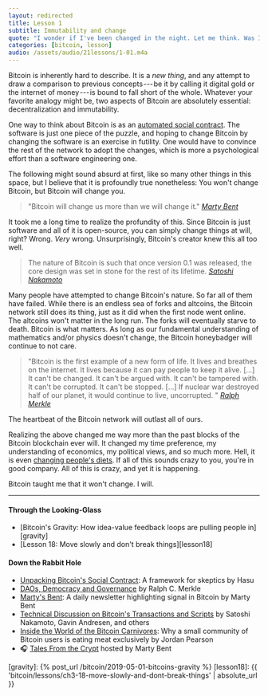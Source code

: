 ```yaml
---
layout: redirected
title: Lesson 1
subtitle: Immutability and change
quote: "I wonder if I've been changed in the night. Let me think. Was I the same when I got up this morning? I almost think I can remember feeling a little different. But if I'm not the same, the next question is 'Who in the world am I?' Ah, that's the great puzzle!"
categories: [bitcoin, lesson]
audio: /assets/audio/21lessons/1-01.m4a 
---
```


Bitcoin is inherently hard to describe. It is a *new thing*, and any
attempt to draw a comparison to previous concepts --- be it by calling
it digital gold or the internet of money --- is bound to fall short of
the whole. Whatever your favorite analogy might be, two aspects of
Bitcoin are absolutely essential: decentralization and immutability.

One way to think about Bitcoin is as an [automated social contract]. The
software is just one piece of the puzzle, and hoping to change Bitcoin
by changing the software is an exercise in futility. One would have to
convince the rest of the network to adopt the changes, which is more a
psychological effort than a software engineering one.

The following might sound absurd at first, like so many other things in
this space, but I believe that it is profoundly true nonetheless: You
won't change Bitcoin, but Bitcoin will change you.

> "Bitcoin will change us more than we will change it."
> <cite>[Marty Bent]</cite>

It took me a long time to realize the profundity of this. Since Bitcoin
is just software and all of it is open-source, you can simply change
things at will, right? Wrong. *Very* wrong. Unsurprisingly, Bitcoin's
creator knew this all too well.

> The nature of Bitcoin is such that once version 0.1 was released, the
> core design was set in stone for the rest of its lifetime.
> <cite>[Satoshi Nakamoto]</cite>

Many people have attempted to change Bitcoin's nature. So far all of
them have failed. While there is an endless sea of forks and altcoins,
the Bitcoin network still does its thing, just as it did when the first
node went online. The altcoins won't matter in the long run. The forks
will eventually starve to death. Bitcoin is what matters. As long as our
fundamental understanding of mathematics and/or physics doesn't change,
the Bitcoin honeybadger will continue to not care.

> "Bitcoin is the first example of a new form of life. It lives and
> breathes on the internet. It lives because it can pay people to keep
> it alive. [...] It can't be changed. It can't be argued with. It
> can't be tampered with. It can't be corrupted. It can't be stopped.
> [...] If nuclear war destroyed half of our planet, it would continue
> to live, uncorrupted. "
> <cite>[Ralph Merkle]</cite>

The heartbeat of the Bitcoin network will outlast all of ours.

Realizing the above changed me way more than the past blocks of the
Bitcoin blockchain ever will. It changed my time preference, my
understanding of economics, my political views, and so much more. Hell,
it is even [changing people's diets][carnivores]. If all of this sounds crazy to
you, you're in good company. All of this is crazy, and yet it is
happening.

Bitcoin taught me that it won't change. I will.

---

#### Through the Looking-Glass

- [Bitcoin's Gravity: How idea-value feedback loops are pulling people in][gravity]
- [Lesson 18: Move slowly and don't break things][lesson18]

#### Down the Rabbit Hole

- [Unpacking Bitcoin's Social Contract][automated social contract]: A framework for skeptics by Hasu
- [DAOs, Democracy and Governance][Ralph Merkle] by Ralph C. Merkle
- [Marty's Bent][bent]: A daily newsletter highlighting signal in Bitcoin by Marty Bent
- [Technical Discussion on Bitcoin's Transactions and Scripts][Satoshi Nakamoto] by Satoshi Nakamoto, Gavin Andresen, and others
- [Inside the World of the Bitcoin Carnivores][carnivores]: Why a small community of Bitcoin users is eating meat exclusively by Jordan Pearson
- 🎧 [Tales From the Crypt][tftc] hosted by Marty Bent

<!-- Internal -->
[gravity]: {% post_url /bitcoin/2019-05-01-bitcoins-gravity %}
[lesson18]: {{ 'bitcoin/lessons/ch3-18-move-slowly-and-dont-break-things' | absolute_url }}

<!-- Further Reading -->
[automated social contract]: https://medium.com/@hasufly/bitcoins-social-contract-1f8b05ee24a9
[carnivores]: https://motherboard.vice.com/en_us/article/ne74nw/inside-the-world-of-the-bitcoin-carnivores
[tftc]: https://tftc.io/tales-from-the-crypt/
[bent]: https://tftc.io/martys-bent/

<!-- Quotes -->
[Ralph Merkle]: http://merkle.com/papers/DAOdemocracyDraft.pdf
[Satoshi Nakamoto]: https://bitcointalk.org/index.php?topic=195.msg1611#msg1611

<!-- Twitter People -->
[Marty Bent]: https://twitter.com/martybent

<!-- Wikipedia -->
[alice]: https://en.wikipedia.org/wiki/Alice%27s_Adventures_in_Wonderland
[carroll]: https://en.wikipedia.org/wiki/Lewis_Carroll
